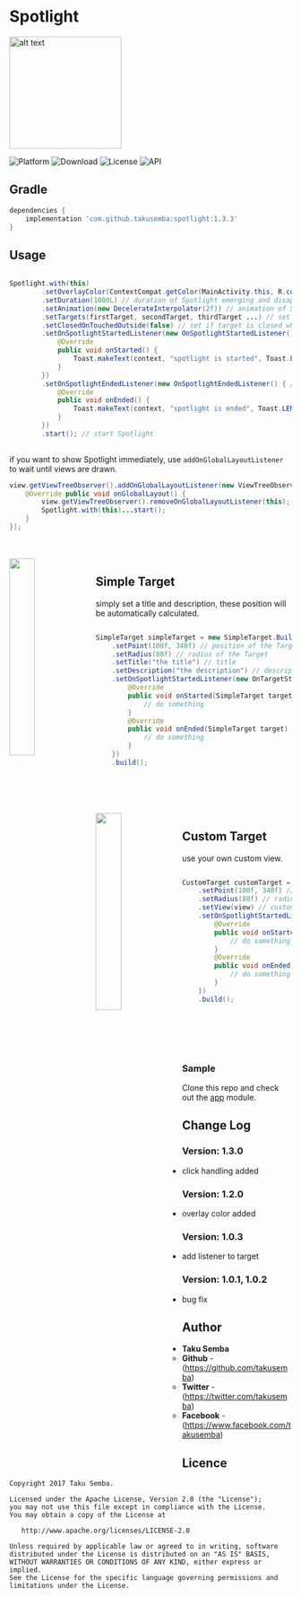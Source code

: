 # Spotlight

<img src="https://github.com/TakuSemba/Spotlight/blob/master/arts/logo_yello.png" alt="alt text" style="width:200;height:200">

![Platform](http://img.shields.io/badge/platform-android-green.svg?style=flat)
![Download](https://api.bintray.com/packages/takusemba/maven/spotlight/images/download.svg)
![License](https://img.shields.io/badge/License-Apache%202.0-blue.svg)
![API](https://img.shields.io/badge/API-14%2B-brightgreen.svg?style=flat)

## Gradle

```groovy
dependencies {
    implementation 'com.github.takusemba:spotlight:1.3.3'
}
```


## Usage

```java

Spotlight.with(this)
        .setOverlayColor(ContextCompat.getColor(MainActivity.this, R.color.background)) // background overlay color
        .setDuration(1000L) // duration of Spotlight emerging and disappearing in ms
        .setAnimation(new DecelerateInterpolator(2f)) // animation of Spotlight
        .setTargets(firstTarget, secondTarget, thirdTarget ...) // set targets. see below for more info
        .setClosedOnTouchedOutside(false) // set if target is closed when touched outside
        .setOnSpotlightStartedListener(new OnSpotlightStartedListener() { // callback when Spotlight starts
            @Override
            public void onStarted() {
                Toast.makeText(context, "spotlight is started", Toast.LENGTH_SHORT).show();
            }
        })
        .setOnSpotlightEndedListener(new OnSpotlightEndedListener() { // callback when Spotlight ends
            @Override
            public void onEnded() {
                Toast.makeText(context, "spotlight is ended", Toast.LENGTH_SHORT).show();
            }
        })
        .start(); // start Spotlight
                        
```

if you want to show Spotlight immediately, use `addOnGlobalLayoutListener` to wait until views are drawn.

```java
view.getViewTreeObserver().addOnGlobalLayoutListener(new ViewTreeObserver.OnGlobalLayoutListener() {
    @Override public void onGlobalLayout() {
        view.getViewTreeObserver().removeOnGlobalLayoutListener(this);
        Spotlight.with(this)...start();
    }
});
```

<br/>
<br/>

<img src="https://github.com/TakuSemba/Spotlight/blob/master/arts/simpleTarget.gif" align="left" width="30%">

## Simple Target
simply set a title and description, these position will be automatically calculated.

```java

SimpleTarget simpleTarget = new SimpleTarget.Builder(this)
    .setPoint(100f, 340f) // position of the Target. setPoint(Point point), setPoint(View view) will work too.
    .setRadius(80f) // radius of the Target
    .setTitle("the title") // title
    .setDescription("the description") // description
    .setOnSpotlightStartedListener(new OnTargetStateChangedListener<SimpleTarget>() {
        @Override
        public void onStarted(SimpleTarget target) {
            // do something
        }
        @Override
        public void onEnded(SimpleTarget target) {
            // do something
        }
    })
    .build();

```

<br/>
<br/>
<br/>
<br/>

<img src="https://github.com/TakuSemba/Spotlight/blob/master/arts/customTarget.gif" align="left" width="30%">

## Custom Target
use your own custom view.

```java

CustomTarget customTarget = new CustomTarget.Builder(this)
    .setPoint(100f, 340f) // position of the Target. setPoint(Point point), setPoint(View view) will work too.
    .setRadius(80f) // radius of the Target
    .setView(view) // custom view
    .setOnSpotlightStartedListener(new OnTargetStateChangedListener<CustomTarget>() {
        @Override
        public void onStarted(CustomTarget target) {
            // do something
        }
        @Override
        public void onEnded(CustomTarget target) {
            // do something
        }
    })
    .build();

```

<br/>
<br/>
<br/>
<br/>

### Sample
Clone this repo and check out the [app](https://github.com/TakuSemba/Spotlight/tree/master/app) module.

## Change Log

### Version: 1.3.0

  * click handling added

### Version: 1.2.0

  * overlay color added

### Version: 1.0.3

  * add listener to target


### Version: 1.0.1, 1.0.2

  * bug fix


## Author

* **Taku Semba**
    * **Github** - (https://github.com/takusemba)
    * **Twitter** - (https://twitter.com/takusemba)
    * **Facebook** - (https://www.facebook.com/takusemba)

## Licence
```
Copyright 2017 Taku Semba.

Licensed under the Apache License, Version 2.0 (the "License");
you may not use this file except in compliance with the License.
You may obtain a copy of the License at

   http://www.apache.org/licenses/LICENSE-2.0

Unless required by applicable law or agreed to in writing, software
distributed under the License is distributed on an "AS IS" BASIS,
WITHOUT WARRANTIES OR CONDITIONS OF ANY KIND, either express or implied.
See the License for the specific language governing permissions and
limitations under the License.
```

